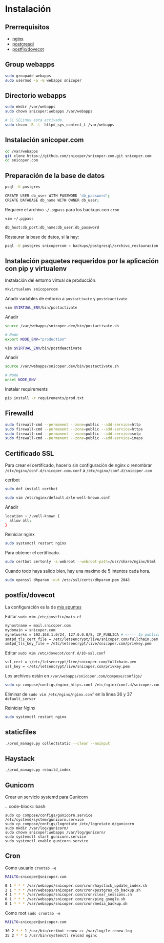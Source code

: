 # Instalación

## Prerrequisitos

* [nginx](http://apuntes-snicoper.readthedocs.io/es/latest/linux/nginx/instalacion_nginx.html)
* [postgresql](http://apuntes-snicoper.readthedocs.io/es/latest/linux/postgresql/instalacion_postgresql.html)
* [postfix/dovecot](http://apuntes-snicoper.readthedocs.io/es/latest/linux/fedora-centos/postfix.html)

## Group webapps

```bash
sudo groupadd webapps
sudo usermod -a -G webapps snicoper
```

## Directorio webapps

```bash
sudo mkdir /var/webapps
sudo chown snicoper:webapps /var/webapps

# Si SELinux esta activado.
sudo chcon -R -t  httpd_sys_content_t /var/webapps
```

## Instalación snicoper.com

```bash
cd /var/webapps
git clone https://github.com/snicoper/snicoper.com.git snicoper.com
cd snicoper.com
```

## Preparación de la base de datos

```bash
psql -U postgres

CREATE USER db_user WITH PASSWORD 'db_password';
CREATE DATABASE db_name WITH OWNER db_user;
```

Requiere el archivo `~/.pgpass` para los backups con `cron`

```bash
vim ~/.pgpass

db_host:db_port:db_name:db_user:db_password
```

Restaurar la base de datos, si la hay:

```bash
psql -U postgres snicopercom < backups/postgresql/archivo_restauracion.sql
```

## Instalación paquetes requeridos por la aplicación con pip y virtualenv

Instalación del entorno virtual de producción.

```bash
mkvirtualenv snicopercom
```

Añadir variables de entorno a `postactivate` y `postdeactivate`

```bash
vim $VIRTUAL_ENV/bin/postactivate
```

Añadir

```bash
source /var/webapps/snicoper.dev/bin/postactivate.sh

# Node
export NODE_ENV="production"
```

```bash
vim $VIRTUAL_ENV/bin/postdeactivate
```

Añadir

```bash
source /var/webapps/snicoper.dev/bin/postactivate.sh

# Node
unset NODE_ENV
```

Instalar requirements

```bash
pip install -r requirements/prod.txt
```

## Firewalld

```bash
sudo firewall-cmd --permanent --zone=public --add-service=http
sudo firewall-cmd --permanent --zone=public --add-service=https
sudo firewall-cmd --permanent --zone=public --add-service=smtp
sudo firewall-cmd --permanent --zone=public --add-service=imaps
```

## Certificado SSL

Para crear el certificado, hacerlo sin configuración de nginx o renombrar ``/etc/nginx/conf.d/snicoper.com.conf`` a ``/etc/nginx/conf.d/snicoper.com``

[certbot](http://apuntes-snicoper.readthedocs.io/es/latest/linux/fedora-centos/certificado_lets_encrypt.html)

```bash
sudo dnf install certbot

sudo vim /etc/nginx/default.d/le-well-known.conf
```

Añadir

```bash
location ~ /.well-known {
  allow all;
}
```

Reiniciar nginx

```bash
sudo systemctl restart nginx
```

Para obtener el certificado.

```bash
sudo certbot certonly -a webroot --webroot-path=/usr/share/nginx/html -d snicoper.com -d www.snicoper.com -d mail.snicoper.com
```

Cuando todo haya salido bien, hay una maximo de 5 intentos cada hora.

```bash
sudo openssl dhparam -out /etc/ssl/certs/dhparam.pem 2048
```

## postfix/dovecot

La configuración es la de [mis apuntes](http://apuntes-snicoper.readthedocs.io/es/latest/linux/fedora-centos/postfix.html)

Editar ``sudo vim /etc/postfix/main.cf``

```bash
myhostname = mail.snicoper.com
mydomain = snicoper.com
mynetworks = 192.168.1.0/24, 127.0.0.0/8, IP_PUBLICA # <---- Ip publica
smtpd_tls_cert_file = /etc/letsencrypt/live/snicoper.com/fullchain.pem
smtpd_tls_key_file = /etc/letsencrypt/live/snicoper.com/privkey.pem
```

Editar ``sudo vim /etc/dovecot/conf.d/10-ssl.conf``

```bash
ssl_cert = </etc/letsencrypt/live/snicoper.com/fullchain.pem
ssl_key = </etc/letsencrypt/live/snicoper.com/privkey.pem
```

Los archivos están en ``/var/webapps/snicoper.com/compose/configs/``

```bash
sudo cp compose/configs/nginx_https.conf /etc/nginx/conf.d/snicoper.com.conf
```

Eliminar de ``sudo vim /etc/nginx/nginx.conf`` en la linea 36 y 37 ``default_server``

Reiniciar Nginx

```bash
sudo systemctl restart nginx
```

## staticfiles

```bash
./prod_manage.py collectstatic --clear --noinput
```

## Haystack
```bash
./prod_manage.py rebuild_index
```

## Gunicorn

Crear un servicio systemd para Gunicorn

.. code-block:: bash

    sudo cp compose/configs/gunicorn.service /etc/systemd/system/gunicorn.service
    sudo cp compose/configs/logrotate /etc/logrotate.d/gunicorn
    sudo mkdir /var/log/gunicorn/
    sudo chown snicoper:webapps /var/log/gunicorn/
    sudo systemctl start gunicorn.service
    sudo systemctl enable gunicorn.service

## Cron

Como usuario `crontab -e`

```bash
MAILTO=snicoper@snicoper.com

0 1 * * * /var/webapps/snicoper.com/cron/haystack_update_index.sh
2 1 * * * /var/webapps/snicoper.com/cron/postgres_db_backup.sh
4 1 * * * /var/webapps/snicoper.com/cron/clear_sessions.sh
6 1 * * * /var/webapps/snicoper.com/cron/ping_google.sh
8 1 * * * /var/webapps/snicoper.com/cron/media_backup.sh
```

Como root `sudo crontab -e`

```bash
MAILTO=snicoper@snicoper.com

30 2 * * 1 /usr/bin/certbot renew >> /var/log/le-renew.log
35 2 * * 1 /usr/bin/systemctl reload nginx
```
